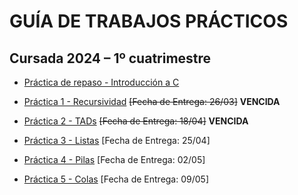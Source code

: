 # GUÍA DE TRABAJOS PRÁCTICOS

## Cursada 2024 – 1º cuatrimestre

* [Práctica de repaso - Introducción a C](TP0_Repaso.md)


* [Práctica 1 - Recursividad](TP1_Recursividad.md) ~~[Fecha de Entrega: 26/03]~~ **VENCIDA**

* [Práctica 2 - TADs](TP2_TADs.md) ~~[Fecha de Entrega: 18/04]~~ **VENCIDA**

* [Práctica 3 - Listas](TP3_Listas.md) [Fecha de Entrega: 25/04]

* [Práctica 4 - Pilas](TP4_Pilas.md) [Fecha de Entrega: 02/05]
  
* [Práctica 5 - Colas](TP5_Colas.md) [Fecha de Entrega: 09/05]

<!--
* [Práctica 6 - Árboles](TP6_Arboles.md) [Fecha de Entrega: 07/06] **ACTUALIZADA**

* [Práctica 7 - Tablas de hash](TP7_Tabla_Hash.md) [Fecha de Entrega: 16/06]

[Práctica 7 - Conjuntos](TP7_Conjuntos.md) [Fecha de Entrega: 21/06]

-->
